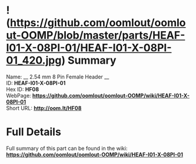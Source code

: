 
!(https://github.com/oomlout/oomlout-OOMP/blob/master/parts/HEAF-I01-X-08PI-01/HEAF-I01-X-08PI-01_420.jpg)
Summary
=================
  
Name: __ 2.54 mm 8 Pin Female Header __    
ID: __HEAF-I01-X-08PI-01__   
Hex ID: __HF08__   
WebPage: __https://github.com/oomlout/oomlout-OOMP/wiki/HEAF-I01-X-08PI-01__   
Short URL: __http://oom.lt/HF08__   

Full Details
==========================
Full summary of this part can be found in the wiki:   
__https://github.com/oomlout/oomlout-OOMP/wiki/HEAF-I01-X-08PI-01__    

